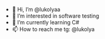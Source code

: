 - 👋 Hi, I’m @lukolyaa
- 👀 I’m interested in software testing
- 🌱 I’m currently learning C#
- 📫 How to reach me tg: @lukolya
